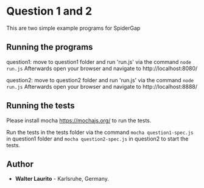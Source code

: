 # Question 1 and 2

This are two simple example programs for SpiderGap

## Running the programs
question1: move to question1 folder and run 'run.js' via the command ``node run.js``
Afterwards open your browser and navigate to http://localhost:8080/

question2: move to question2 folder and run 'run.js' via the command ``node run.js``
Afterwards open your browser and navigate to http://localhost:8888/


## Running the tests
Please install mocha https://mochajs.org/ to run the tests.

Run the tests in the tests folder via the command 
``mocha question1-spec.js`` in question1 folder 
and 
``mocha question2-spec.js`` in question2 to start the tests.

## Author

* **Walter Laurito** - Karlsruhe, Germany.
